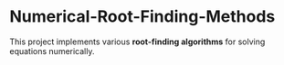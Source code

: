 # Numerical-Root-Finding-Methods
This project implements various **root-finding algorithms** for solving equations numerically. 
